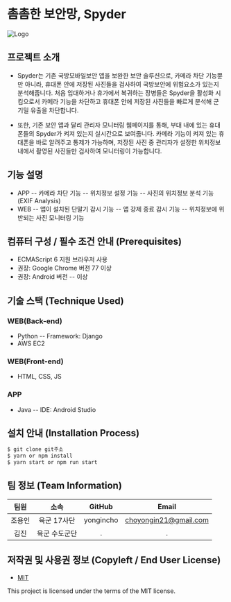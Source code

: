 # 촘촘한 보안망, Spyder
![Logo](https://logosbynick.com/wp-content/uploads/2018/03/final-logo-example.png)



## 프로젝트 소개
- Spyder는 기존 국방모바일보안 앱을 보완한 보안 솔루션으로, 카메라 차단 기능뿐만 아니라, 휴대폰 안에 저장된 사진들을 검사하여 국방보안에 위험요소가 있는지 분석해줍니다. 처음 입대하거나 휴가에서 복귀하는 장병들은 Spyder을 활성화 시킴으로서 카메라 기능을 차단하고 휴대폰 안에 저장된 사진들을 빠르게 분석해 군 기밀 유출을 차단합니다.

- 또한, 기존 보안 앱과 달리 관리자 모니터링 웹페이지를 통해, 부대 내에 있는 휴대폰들의 Spyder가 켜져 있는지 실시간으로 보여줍니다. 카메라 기능이 켜져 있는 휴대폰을 바로 알려주고 통제가 가능하며, 저장된 사진 중 관리자가 설정한 위치정보 내에서 촬영된 사진들만 검사하여 모니터링이 가능합니다. 


## 기능 설명
 - APP
 -- 카메라 차단 기능
 -- 위치정보 설정 기능
 -- 사진의 위치정보 분석 기능 (EXIF Analysis)
 - WEB
 -- 앱이 설치된 단말기 감시 기능
 -- 앱 강제 종료 감시 기능
 -- 위치정보에 위반되는 사진 모니터링 기능

## 컴퓨터 구성 / 필수 조건 안내 (Prerequisites)
* ECMAScript 6 지원 브라우저 사용
* 권장: Google Chrome 버젼 77 이상
* 권장: Android 버전 -- 이상

## 기술 스택 (Technique Used) 
### WEB(Back-end)
 - Python
 -- Framework: Django
 - AWS EC2
 
### WEB(Front-end)
 - HTML, CSS, JS

### APP
 - Java
 -- IDE: Android Studio

## 설치 안내 (Installation Process)
```bash
$ git clone git주소
$ yarn or npm install
$ yarn start or npm run start
```
 
## 팀 정보 (Team Information)

|  팀원  |         소속          |     GitHub     |         Email         |
| :----: | :-------------------: | :------------: | :-------------------: |
| 조용인 |  육군 17사단   | yongincho |    choyongin21@gmail.com    |
| 김진 | 육군 수도군단 |  .   | . |

## 저작권 및 사용권 정보 (Copyleft / End User License)
 * [MIT](https://github.com/osam2020-WEB/Sample-ProjectName-TeamName/blob/master/license.md)

This project is licensed under the terms of the MIT license.
